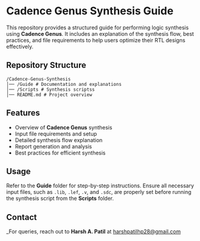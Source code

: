 # Cadence Genus Synthesis Guide  

This repository provides a structured guide for performing logic synthesis using **Cadence Genus**. It includes an explanation of the synthesis flow, best practices, and file requirements to help users optimize their RTL designs effectively.  

## Repository Structure  
```
/Cadence-Genus-Synthesis
│── /Guide # Documentation and explanations
│── /Scripts # Synthesis scriptss
│── README.md # Project overview
```
## Features  
- Overview of **Cadence Genus** synthesis  
- Input file requirements and setup  
- Detailed synthesis flow explanation  
- Report generation and analysis  
- Best practices for efficient synthesis  

## Usage  
Refer to the **Guide** folder for step-by-step instructions. Ensure all necessary input files, such as `.lib`, `.lef`, `.v`, and `.sdc`, are properly set before running the synthesis script from the **Scripts** folder.  

## Contact  
_For queries, reach out to **Harsh A. Patil** at harshpatilhp28@gmail.com 


